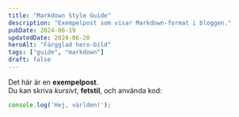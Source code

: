 ```yaml
---
title: "Markdown Style Guide"
description: "Exempelpost som visar Markdown-format i bloggen."
pubDate: 2024-06-19
updatedDate: 2024-06-20
heroAlt: "Färgglad hero-bild"
tags: ["guide", "markdown"]
draft: false
---
```


Det här är en **exempelpost**.  
Du kan skriva *kursivt*, **fetstil**, och använda kod:

```js
console.log('Hej, världen!');
